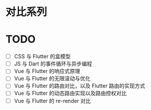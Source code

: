# 对比系列

# TODO

- [ ] CSS 与 Flutter 的盒模型
- [ ] JS 与 Dart 的事件循环与异步编程
- [ ] Vue 与 Flutter 的响应式原理
- [ ] Vue 与 Flutter 的无限滚动与优化
- [ ] Vue 与 Flutter 的路由对比，以及 Flutter 路由的实现方式
- [ ] Vue 与 Flutter 的动态路由实现以及路由控权对比
- [ ] Vue 与 Flutter 的 re-render 对比